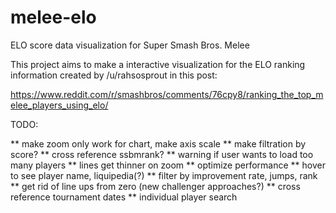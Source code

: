 # melee-elo
ELO score data visualization for Super Smash Bros. Melee

This project aims to make a interactive visualization for the ELO ranking information created by /u/rahsosprout in this post:

https://www.reddit.com/r/smashbros/comments/76cpy8/ranking_the_top_melee_players_using_elo/


TODO:

** make zoom only work for chart, make axis scale
** make filtration by score?
** cross reference ssbmrank?
** warning if user wants to load too many players
** lines get thinner on zoom
** optimize performance
** hover to see player name, liquipedia(?)
** filter by improvement rate, jumps, rank
** get rid of line ups from zero (new challenger approaches?)
** cross reference tournament dates
** individual player search

